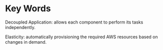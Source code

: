 # Key Words 

Decoupled Application: allows each component to perform its tasks independently. 


Elasticity: automatically provisioning the required AWS resources based on changes in demand. 